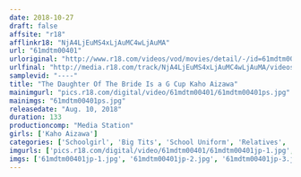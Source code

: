 ```yaml
---
date: 2018-10-27
draft: false
affsite: "r18"
afflinkr18: "NjA4LjEuMS4xLjAuMC4wLjAuMA"
url: "61mdtm00401"
urloriginal: "http://www.r18.com/videos/vod/movies/detail/-/id=61mdtm00401"
urlfinal: "http://media.r18.com/track/NjA4LjEuMS4xLjAuMC4wLjAuMA/videos/vod/movies/detail/-/id=61mdtm00401"
samplevid: "----"
title: "The Daughter Of The Bride Is a G Cup Kaho Aizawa"
mainimgurl: "pics.r18.com/digital/video/61mdtm00401/61mdtm00401ps.jpg"
mainimgs: "61mdtm00401ps.jpg"
releasedate: "Aug. 10, 2018"
duration: 133
productioncomp: "Media Station"
girls: ['Kaho Aizawa']
categories: ['Schoolgirl', 'Big Tits', 'School Uniform', 'Relatives', 'Featured Actress', 'Creampie', 'Hi-Def']
imgurls: ['pics.r18.com/digital/video/61mdtm00401/61mdtm00401jp-1.jpg', 'pics.r18.com/digital/video/61mdtm00401/61mdtm00401jp-2.jpg', 'pics.r18.com/digital/video/61mdtm00401/61mdtm00401jp-3.jpg', 'pics.r18.com/digital/video/61mdtm00401/61mdtm00401jp-4.jpg', 'pics.r18.com/digital/video/61mdtm00401/61mdtm00401jp-5.jpg', 'pics.r18.com/digital/video/61mdtm00401/61mdtm00401jp-6.jpg', 'pics.r18.com/digital/video/61mdtm00401/61mdtm00401jp-7.jpg', 'pics.r18.com/digital/video/61mdtm00401/61mdtm00401jp-8.jpg', 'pics.r18.com/digital/video/61mdtm00401/61mdtm00401jp-9.jpg', 'pics.r18.com/digital/video/61mdtm00401/61mdtm00401jp-10.jpg', 'pics.r18.com/digital/video/61mdtm00401/61mdtm00401jp-11.jpg', 'pics.r18.com/digital/video/61mdtm00401/61mdtm00401jp-12.jpg', 'pics.r18.com/digital/video/61mdtm00401/61mdtm00401jp-13.jpg', 'pics.r18.com/digital/video/61mdtm00401/61mdtm00401jp-14.jpg', 'pics.r18.com/digital/video/61mdtm00401/61mdtm00401jp-15.jpg', 'pics.r18.com/digital/video/61mdtm00401/61mdtm00401jp-16.jpg', 'pics.r18.com/digital/video/61mdtm00401/61mdtm00401jp-17.jpg', 'pics.r18.com/digital/video/61mdtm00401/61mdtm00401jp-18.jpg', 'pics.r18.com/digital/video/61mdtm00401/61mdtm00401jp-19.jpg', 'pics.r18.com/digital/video/61mdtm00401/61mdtm00401jp-20.jpg']
imgs: ['61mdtm00401jp-1.jpg', '61mdtm00401jp-2.jpg', '61mdtm00401jp-3.jpg', '61mdtm00401jp-4.jpg', '61mdtm00401jp-5.jpg', '61mdtm00401jp-6.jpg', '61mdtm00401jp-7.jpg', '61mdtm00401jp-8.jpg', '61mdtm00401jp-9.jpg', '61mdtm00401jp-10.jpg', '61mdtm00401jp-11.jpg', '61mdtm00401jp-12.jpg', '61mdtm00401jp-13.jpg', '61mdtm00401jp-14.jpg', '61mdtm00401jp-15.jpg', '61mdtm00401jp-16.jpg', '61mdtm00401jp-17.jpg', '61mdtm00401jp-18.jpg', '61mdtm00401jp-19.jpg', '61mdtm00401jp-20.jpg']
---
```

